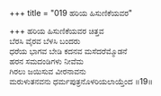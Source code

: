 +++
title = "019 ಹರಿಯ ಹಿಸುಣಿಕೆಯವರ"

+++
ಹರಿಯ ಹಿಸುಣಿಕೆಯವರ ಚಿತ್ತವ  
ಬೆರಸಿ ವೈರವ ಬೆಳಸಿ ಬಂದರು  
ಧರೆಯ ಭಾಗವ ಬೇಡಿ ಕದನವ ಮಸೆದರೆಮ್ಮೊಡನೆ  
ಹರನ ಸಮದಂಡಿಗಳು ನೀವೆಮ  
ಗಿರಲು ಜಯಿಸುವ ವೀರನಾವನು  
ಮರುಳುತನವನು ಧರ್ಮಪುತ್ರನೊಳರಿಯಲಾಯ್ತೆಂದ     ॥19॥